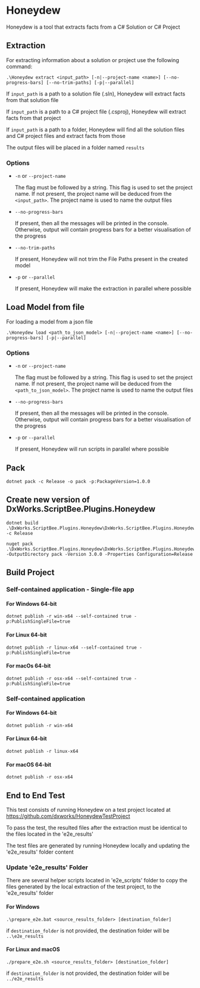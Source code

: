 ﻿# Honeydew

Honeydew is a tool that extracts facts from a C# Solution or C# Project

## Extraction

For extracting information about a solution or project use the following command:

```
.\Honeydew extract <input_path> [-n|--project-name <name>] [--no-progress-bars] [--no-trim-paths] [-p|--parallel]
```

If `input_path` is a path to a solution file (.sln), Honeydew will extract facts from that solution file

If `input_path` is a path to a C# project file (.csproj), Honeydew will extract facts from that project

If `input_path` is a path to a folder, Honeydew will find all the solution files and C# project files and extract facts
from those

The output files will be placed in a folder named `results`

### Options

- `-n` or `--project-name`

  The flag must be followed by a string. This flag is used to set the project name. If not present, the project name
  will be deduced from the `<input_path>`. The project name is used to name the output files


- `--no-progress-bars`

  If present, then all the messages will be printed in the console. Otherwise, output will contain progress bars for a
  better visualisation of the progress


- `--no-trim-paths`

  If present, Honeydew will not trim the File Paths present in the created model


- `-p` or `--parallel`

  If present, Honeydew will make the extraction in parallel where possible

## Load Model from file

For loading a model from a json file

```
.\Honeydew load <path_to_json_model> [-n|--project-name <name>] [--no-progress-bars] [-p|--parallel]
```

### Options

- `-n` or `--project-name`

  The flag must be followed by a string. This flag is used to set the project name. If not present, the project name
  will be deduced from the `<path_to_json_model>`. The project name is used to name the output files


- `--no-progress-bars`

  If present, then all the messages will be printed in the console. Otherwise, output will contain progress bars for a
  better visualisation of the progress


- `-p` or `--parallel`

  If present, Honeydew will run scripts in parallel where possible

## Pack

```shell
dotnet pack -c Release -o pack -p:PackageVersion=1.0.0
```

## Create new version of DxWorks.ScriptBee.Plugins.Honeydew

```shell
dotnet build .\DxWorks.ScriptBee.Plugins.Honeydew\DxWorks.ScriptBee.Plugins.Honeydew.csproj -c Release
````

```shell
nuget pack .\DxWorks.ScriptBee.Plugins.Honeydew\DxWorks.ScriptBee.Plugins.Honeydew.csproj.nuspec -OutputDirectory pack -Version 3.0.0 -Properties Configuration=Release
```

## Build Project

### Self-contained application - Single-file app

#### For Windows 64-bit

```
dotnet publish -r win-x64 --self-contained true -p:PublishSingleFile=true 
```

#### For Linux 64-bit

```
dotnet publish -r linux-x64 --self-contained true -p:PublishSingleFile=true 
```

#### For macOs 64-bit

```
dotnet publish -r osx-x64 --self-contained true -p:PublishSingleFile=true 
```

### Self-contained application

#### For Windows 64-bit

```
dotnet publish -r win-x64
```

#### For Linux 64-bit

```
dotnet publish -r linux-x64
```

#### For macOS 64-bit

```
dotnet publish -r osx-x64
```

## End to End Test

This test consists of running Honeydew on a test project located at https://github.com/dxworks/HoneydewTestProject

To pass the test, the resulted files after the extraction must be identical to the files located in the 'e2e_results'

The test files are generated by running Honeydew locally and updating the 'e2e_results' folder content

### Update 'e2e_results' Folder

There are several helper scripts located in 'e2e_scripts' folder to copy the files generated by the local extraction of
the test project, to the 'e2e_results' folder

#### For Windows

```
.\prepare_e2e.bat <source_results_folder> [destination_folder]
```

if `destination_folder` is not provided, the destination folder will be `..\e2e_results`

#### For Linux and macOS

```
./prepare_e2e.sh <source_results_folder> [destination_folder]
```

if `destination_folder` is not provided, the destination folder will be `../e2e_results`

